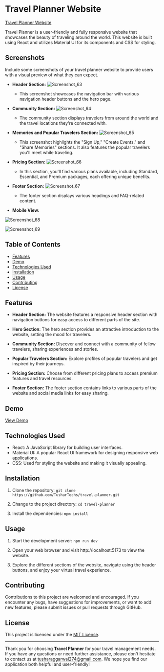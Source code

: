 # Travel Planner Website

[Travel Planner Website](https://travel-planner-gray.vercel.app/)

Travel Planner is a user-friendly and fully responsive website that showcases the beauty of traveling around the world. This website is built using React and utilizes Material UI for its components and CSS for styling.

## Screenshots

Include some screenshots of your travel planner website to provide users with a visual preview of what they can expect.

- **Header Section:** ![Screenshot_63](https://github.com/TusharTechs/travel-planner/assets/56952465/4347ebed-d276-4748-abce-0507b16dee42)
  - This screenshot showcases the navigation bar with various navigation header buttons and the hero page.

- **Community Section:** ![Screenshot_64](https://github.com/TusharTechs/travel-planner/assets/56952465/a1e30d93-0961-4cbf-bea4-a24196655cec)
  - The community section displays travelers from around the world and the travel locations they're connected with.

- **Memories and Popular Travelers Section:** ![Screenshot_65](https://github.com/TusharTechs/travel-planner/assets/56952465/c36a2345-31af-4e8f-8249-62c0cd1449d9)
  - This screenshot highlights the "Sign Up," "Create Events," and "Share Memories" sections. It also features the popular travelers you'll meet while traveling.

- **Pricing Section:** ![Screenshot_66](https://github.com/TusharTechs/travel-planner/assets/56952465/1d58cc64-4864-45c6-81c2-c7d1d62d7866)
  - In this section, you'll find various plans available, including Standard, Essential, and Premium packages, each offering unique benefits.

- **Footer Section:** ![Screenshot_67](https://github.com/TusharTechs/travel-planner/assets/56952465/377783f2-5590-43fc-84c1-62ab5ef4caf0)
  - The footer section displays various headings and FAQ-related content.

- **Mobile View:**

![Screenshot_68](https://github.com/TusharTechs/travel-planner/assets/56952465/88601890-569c-46f6-9b3d-6c6d00fc1151)

![Screenshot_69](https://github.com/TusharTechs/travel-planner/assets/56952465/3fc01758-b7e3-48ba-bcad-96ec5ac70350)

## Table of Contents

- [Features](#features)
- [Demo](#demo)
- [Technologies Used](#technologies-used)
- [Installation](#installation)
- [Usage](#usage)
- [Contributing](#contributing)
- [License](#license)

## Features

- **Header Section:** The website features a responsive header section with navigation buttons for easy access to different parts of the site.

- **Hero Section:** The hero section provides an attractive introduction to the website, setting the mood for travelers.

- **Community Section:** Discover and connect with a community of fellow travelers, sharing experiences and stories.

- **Popular Travelers Section:** Explore profiles of popular travelers and get inspired by their journeys.

- **Pricing Section:** Choose from different pricing plans to access premium features and travel resources.

- **Footer Section:** The footer section contains links to various parts of the website and social media links for easy sharing.

## Demo

[View Demo](https://github.com/TusharTechs/travel-planner/assets/56952465/42d03cfb-c8ac-4e3c-82cb-8317151b728c)






## Technologies Used

- React: A JavaScript library for building user interfaces.
- Material UI: A popular React UI framework for designing responsive web applications.
- CSS: Used for styling the website and making it visually appealing.

## Installation

1. Clone the repository: `git clone https://github.com/TusharTechs/travel-planner.git`

2. Change to the project directory: `cd travel-planner`

3. Install the dependencies: `npm install`

## Usage

1. Start the development server: `npm run dev`

2. Open your web browser and visit http://localhost:5173 to view the website.

3. Explore the different sections of the website, navigate using the header buttons, and enjoy your virtual travel experience.

## Contributing

Contributions to this project are welcomed and encouraged. If you encounter any bugs, have suggestions for improvements, or want to add new features, please submit issues or pull requests through GitHub.

## License

This project is licensed under the [MIT License](LICENSE).

---

Thank you for choosing **Travel Planner** for your travel management needs. If you have any questions or need further assistance, please don't hesitate to contact us at tusharaggarwal274@gmail.com. We hope you find our application both helpful and user-friendly!
